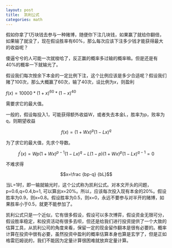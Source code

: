 ```yaml
---
layout: post
title:  凯利公式
categories: math
---
```

假如你拿了1万块钱去参与一种赌博，随便你下注几块钱，如果赢了就给你翻倍，如果输了就没了，现在假设胜率有60%，那么每次应该下注多少钱才能获得最大的收益呢？

傻逼兮兮的人可能一次就梭哈了，反正赢的概率多过输的概率嘛。但是还是有40%的概率一下就输光了。

假设我们每次按余下本金的一定比例下注，这个比例应该是多少合适呢？假设我们赌了100次，那么大概赢了60次，输了40次，设比例为$x$，则盈利

$f(x)=10000*(1+x)^{60} *(1-x)^{40}$

需要求它的最大值。

一般的，假设每投入1，可能获得额外收益W，或者失去本金L，胜率为p，败率为q，则期望收益

$$f(x)=(1+Wx)^{p} (1-Lx)^{q} $$

为了求它的最大值，先求个导数。

$$f^{'}(x)=Wp(1+Wx)^{p-1} (1-Lx)^{q} -L(1-p)(1+Wx)^{p} (1-Lx)^{q-1}=0$$

不难求得

$$x=\frac {bp-q} {bL}$$

当L=1时，即一输就输光时，这个公式称为凯利公式。对本文开头的问题，p=0.6,q=0.4,b=1, 可以算出x=20%。所以，应该每次投入现有本金的20%。假设胜率为0.9，则x=0.8。假设胜率为0.5，则x=0，永远不要参与对半开的赌博，如果胜率小于0.5，就更不能参加了。

凯利公式只是一个近似，它有很多假设，假设可以多次博弈，假设资金无限可分，假设胜率稳定，和投资活动有很多去呗，但还是给我们进行投资提供了一个大致的估算工具，从凯利公司的角度来看，保留一定的现金留作翻本是很有必要的。概率计算在投资中很有必要，虽然投资中盈利的概率估算本身也算是玄学了，但是正如格雷厄姆说的，我们不能因为定量计算很困难就放弃定量计算。